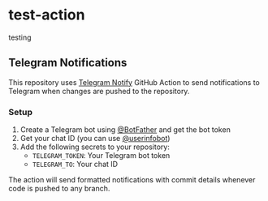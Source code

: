 # test-action
testing

## Telegram Notifications

This repository uses [Telegram Notify](https://github.com/marketplace/actions/telegram-notify) GitHub Action to send notifications to Telegram when changes are pushed to the repository.

### Setup

1. Create a Telegram bot using [@BotFather](https://t.me/botfather) and get the bot token
2. Get your chat ID (you can use [@userinfobot](https://t.me/userinfobot))
3. Add the following secrets to your repository:
   - `TELEGRAM_TOKEN`: Your Telegram bot token
   - `TELEGRAM_TO`: Your chat ID

The action will send formatted notifications with commit details whenever code is pushed to any branch.

